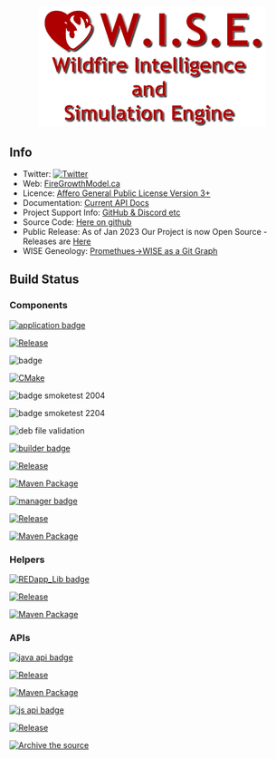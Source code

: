 
<div align="center">
<a target="_blank" href="https://github.com/WISE-Developers/Project_issues"><img alt ="WISE social image" width="400px" src="https://raw.githubusercontent.com/WISE-Developers/Project_issues/main/wiserepo.png" /></a>

</div>


## Info
- Twitter: [![Twitter](https://img.shields.io/twitter/url/https/twitter.com/cloudposse.svg?style=social&label=Follow%20%40WISEProject2)](https://twitter.com/WISEProject2)
- Web: [FireGrowthModel.ca](https://firegrowthmodel.ca/pages/wise_overview_e.html)
- Licence: [Affero General Public License Version 3+](https://www.gnu.org/licenses/agpl-3.0.en.html)
- Documentation: [Current API Docs](https://wisedocs.intellifirenwt.com)
- Project Support Info: [GitHub & Discord etc](https://firegrowthmodel.ca/pages/wise_support_e.html)
- Source Code: [Here on github](https://github.com/WISE-Developers/WISE_Application)
- Public Release: As of Jan 2023 Our Project is now Open Source - Releases are [Here](https://github.com/WISE-Developers/WISE_Application/releases)
- WISE Geneology: [Promethues->WISE as a Git Graph](https://github.com/WISE-Developers/Project_issues/blob/main/geneology.md)

## Build Status

### Components 

[![application badge](https://badgen.net/badge/WISE%20Application/Repository?icon=github&scale=2)](https://github.com/WISE-Developers/WISE_Application)

[![Release](https://badgen.net/github/release/WISE-Developers/WISE_Application?icon=github&scale=2)](https://github.com/WISE-Developers/WISE_Application/releases/latest)

![badge](https://badgen.net/github/checks/WISE-Developers/WISE_Application?scale=2&icon=github&label=Application%20Build)

[![CMake](https://github.com/WISE-Developers/WISE_Application/actions/workflows/cmake.yml/badge.svg?branch=main)](https://github.com/WISE-Developers/WISE_Application/actions/workflows/cmake.yml)

![badge smoketest 2004](https://img.shields.io/github/actions/workflow/status/WISE-Developers/WISE_Application/smoketest_2004.yml?label=Smoke%20Test%20Ubuntu%2020.04%20&logo=github)

![badge smoketest 2204](https://img.shields.io/github/actions/workflow/status/WISE-Developers/WISE_Application/smoketest_2204.yml?label=Smoke%20Test%20Ubuntu%2022.04%20&logo=github)

![deb file validation](https://img.shields.io/github/actions/workflow/status/WISE-Developers/WISE_Application/deb_test.yml?label=.deb%20validation&logo=github&style=plastic)



[![builder badge](https://badgen.net/badge/WISE%20Builder/Repository?icon=github&scale=2)](https://github.com/WISE-Developers/WISE_Builder_Component)

[![Release](https://badgen.net/github/release/WISE-Developers/WISE_Builder_Component?icon=github&scale=2)](https://github.com/WISE-Developers/WISE_Builder_Component/releases/latest)

[![Maven Package](https://github.com/WISE-Developers/WISE_Builder_Component/actions/workflows/maven-publish.yml/badge.svg)](https://github.com/WISE-Developers/WISE_Builder_Component/actions/workflows/maven-publish.yml)

[![manager badge](https://badgen.net/badge/WISE%20Manager/Repository?icon=github&scale=2)](https://github.com/WISE-Developers/WISE_Manager_Component)

[![Release](https://badgen.net/github/release/WISE-Developers/WISE_Manager_Component?icon=github&scale=2)](https://github.com/WISE-Developers/WISE_Manager_Component/releases/latest)

[![Maven Package](https://github.com/WISE-Developers/WISE_Manager_Component/actions/workflows/maven-publish.yml/badge.svg)](https://github.com/WISE-Developers/WISE_Manager_Component/actions/workflows/maven-publish.yml)

### Helpers

[![REDapp_Lib badge](https://badgen.net/badge/WISE%20REDapp_Lib/Repository?icon=github&scale=2)](https://github.com/WISE-Developers/REDapp_Lib)

[![Release](https://badgen.net/github/release/WISE-Developers/REDapp_Lib?icon=github&scale=2)](https://github.com/WISE-Developers/REDapp_Lib/releases/latest)


[![Maven Package](https://github.com/WISE-Developers/WISE_Builder_Component/actions/workflows/maven-publish.yml/badge.svg)](https://github.com/WISE-Developers/WISE_Builder_Component/actions/workflows/maven-publish.yml)

### APIs

[![java api badge](https://badgen.net/badge/WISE%20Java%20API/Repository?icon=github&scale=2)](https://github.com/WISE-Developers/WISE_Java_API)

[![Release](https://badgen.net/github/release/WISE-Developers/WISE_Java_API?icon=github&scale=2)](https://github.com/WISE-Developers/WISE_Java_API/releases/latest)

[![Maven Package](https://github.com/WISE-Developers/WISE_Java_API/actions/workflows/maven-publish.yml/badge.svg)](https://github.com/WISE-Developers/WISE_Java_API/actions/workflows/maven-publish.yml)

[![js api badge](https://badgen.net/badge/WISE%20JS%20API/Repository?icon=github&scale=2)](https://github.com/WISE-Developers/WISE_JS_API)

[![Release](https://badgen.net/github/release/WISE-Developers/WISE_JS_API?icon=github&scale=2)](https://github.com/WISE-Developers/WISE_JS_API/releases/latest)

[![Archive the source](https://github.com/WISE-Developers/WISE_JS_API/actions/workflows/archive.yml/badge.svg)](https://github.com/WISE-Developers/WISE_JS_API/actions/workflows/archive.yml)
